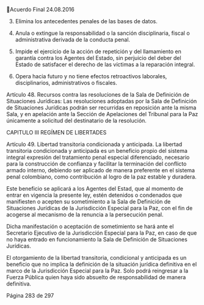 Acuerdo Final 
24.08.2016 

 
 
 

3. Elimina los antecedentes penales de las bases de datos. 
4. Anula  o  extingue  la  responsabilidad  o  la  sanción  disciplinaria,  fiscal  o  administrativa 
derivada de la conducta penal.  

5. Impide  el  ejercicio  de  la  acción  de  repetición  y  del  llamamiento  en  garantía  contra  los 
Agentes  del  Estado,  sin  perjuicio  del  deber  del  Estado  de  satisfacer  el  derecho  de  las 
víctimas a la reparación integral. 
 
6. Opera  hacia  futuro  y  no  tiene  efectos  retroactivos  laborales,  disciplinarios, 
administrativos o fiscales.  
 
Artículo 48. Recursos contra las resoluciones de la Sala de Definición de Situaciones Jurídicas: 
Las  resoluciones  adoptadas  por  la  Sala  de  Definición  de  Situaciones  Jurídicas  podrán  ser 
recurridas en reposición ante la misma Sala, y en apelación ante la Sección de Apelaciones del 
Tribunal para la Paz únicamente a solicitud del destinatario de la resolución. 
 
CAPITULO III 
REGÍMEN DE LIBERTADES  
 
Artículo 49. Libertad transitoria condicionada y anticipada. La libertad transitoria condicionada 
y anticipada es un beneficio propio del sistema integral expresión del tratamiento penal especial 
diferenciado, necesario para la construcción de confianza y facilitar la terminación del conflicto 
armado interno, debiendo ser aplicado de manera preferente en el sistema penal colombiano, 
como contribución al logro de la paz estable y duradera. 
 
Este  beneficio  se  aplicará  a  los  Agentes  del  Estad,  que  al  momento  de  entrar  en  vigencia  la 
presente ley, estén detenidos o condenados que manifiesten o acepten su sometimiento a la Sala 
de Definición de Situaciones Jurídicas de la Jurisdicción Especial para la Paz, con el fin de acogerse 
al mecanismo de la renuncia a la persecución penal. 
 
Dicha  manifestación  o  aceptación  de  sometimiento  se  hará  ante  el  Secretario  Ejecutivo  de  la 
Jurisdicción Especial para la Paz, en caso de que no haya entrado en funcionamiento la Sala de 
Definición de Situaciones Jurídicas. 
 
El otorgamiento de la libertad transitoria, condicional y anticipada es un beneficio que no implica 
la definición de la situación jurídica definitiva en el marco de la Jurisdicción Especial para la Paz. 
Solo podrá reingresar a la Fuerza Pública quien haya sido absuelto de responsabilidad de manera 
definitiva. 
 

Página 283 de 297 
 

